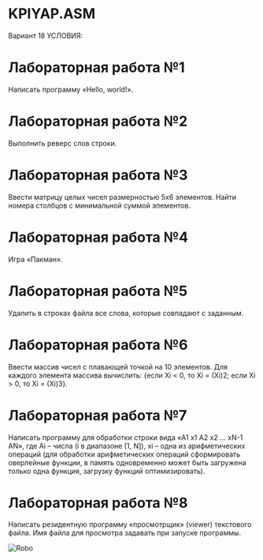 # KPIYAP.ASM
Вариант 18
УСЛОВИЯ:

# Лабораторная работа №1
  Написать программу «Hello, world!».  
# Лабораторная работа №2
  Выполнить реверс слов строки.        
# Лабораторная работа №3
  Ввести матрицу целых чисел размерностью 5х6 элементов. 
  Найти номера столбцов с минимальной суммой элементов.
# Лабораторная работа №4
  Игра «Пакман».
# Лабораторная работа №5
  Удалить в строках файла все слова, которые совпадают с заданным.
# Лабораторная работа №6
  Ввести массив чисел с плавающей точкой на 10 элементов. Для каждого элемента массива вычислить:
  {если Xi < 0, то Хi = (Xi)2; если Xi > 0, то Хi = (Xi)3}.
# Лабораторная работа №7
  Написать программу для обработки строки вида «A1 x1 A2 x2 … xN-1 AN», где Ai – числа (i в диапазоне [1, N]), 
  xi – одна из арифметических операций (для обработки арифметических операций сформировать оверлейные функции, 
  в память одновременно может быть загружена только одна функция, загрузку функций оптимизировать).
# Лабораторная работа №8
  Написать резидентную программу «просмотрщик» (viewer) текстового файла. Имя файла для просмотра задавать при запуске программы.
  
![Robo](https://user-images.githubusercontent.com/100715839/160464088-3941f82d-6704-457f-9899-aad9df401651.jpg)

